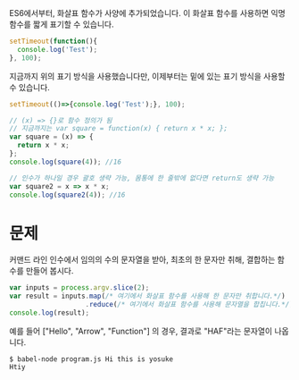 ES6에서부터, 화살표 함수가 사양에 추가되었습니다.
이 화살표 함수를 사용하면 익명 함수를 짧게 표기할 수 있습니다.

```javascript
setTimeout(function(){
  console.log('Test');
}, 100);

```

지금까지 위의 표기 방식을 사용했습니다만, 이제부터는 밑에 있는 표기 방식을 사용할 수 있습니다.

```javascript
setTimeout(()=>{console.log('Test');}, 100);
```

```javascript
// (x) => {}로 함수 정의가 됨
// 지금까지는 var square = function(x) { return x * x; };
var square = (x) => {
  return x * x;
};
console.log(square(4)); //16

// 인수가 하나일 경우 괄호 생략 가능, 몸통에 한 줄밖에 없다면 return도 생략 가능
var square2 = x => x * x;
console.log(square2(4)); //16
```

# 문제

커맨드 라인 인수에서 임의의 수의 문자열을 받아, 최초의 한 문자만 취해, 결합하는 함수를 만들어 봅시다.

```javascript
var inputs = process.argv.slice(2);
var result = inputs.map(/* 여기에서 화살표 함수를 사용해 한 문자만 취합니다.*/)
                   .reduce(/* 여기에서 화살표 함수를 사용해 문자열을 합칩니다.*/);
console.log(result);
```
예를 들어 ["Hello", "Arrow", "Function"] 의 경우, 결과로 "HAF"라는 문자열이 나옵니다.

```shell
$ babel-node program.js Hi this is yosuke 
Htiy
```
